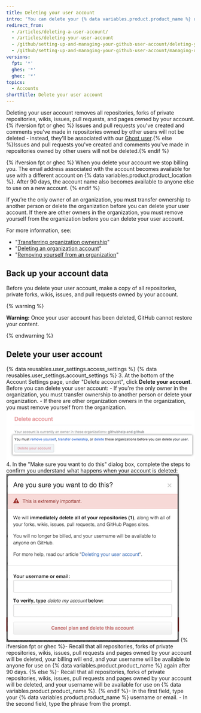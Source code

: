 ```yaml
---
title: Deleting your user account
intro: 'You can delete your {% data variables.product.product_name %} user account at any time.'
redirect_from:
  - /articles/deleting-a-user-account/
  - /articles/deleting-your-user-account
  - /github/setting-up-and-managing-your-github-user-account/deleting-your-user-account
  - /github/setting-up-and-managing-your-github-user-account/managing-user-account-settings/deleting-your-user-account
versions:
  fpt: '*'
  ghes: '*'
  ghec: '*'
topics:
  - Accounts
shortTitle: Delete your user account
---
```

Deleting your user account removes all repositories, forks of private repositories, wikis, issues, pull requests, and pages owned by your account. {% ifversion fpt or ghec %} Issues and pull requests you've created and comments you've made in repositories owned by other users will not be deleted - instead, they'll be associated with our [Ghost user](https://github.com/ghost).{% else %}Issues and pull requests you've created and comments you've made in repositories owned by other users will not be deleted.{% endif %}

{% ifversion fpt or ghec %} When you delete your account we stop billing you. The email address associated with the account becomes available for use with a different account on {% data variables.product.product_location %}. After 90 days, the account name also becomes available to anyone else to use on a new account. {% endif %}

If you’re the only owner of an organization, you must transfer ownership to another person or delete the organization before you can delete your user account. If there are other owners in the organization, you must remove yourself from the organization before you can delete your user account.

For more information, see:
- "[Transferring organization ownership](/articles/transferring-organization-ownership)"
- "[Deleting an organization account](/articles/deleting-an-organization-account)"
- "[Removing yourself from an organization](/articles/removing-yourself-from-an-organization/)"

## Back up your account data

Before you delete your user account, make a copy of all repositories, private forks, wikis, issues, and pull requests owned by your account.

{% warning %}

**Warning:** Once your user account has been deleted, GitHub cannot restore your content.

{% endwarning %}

## Delete your user account

{% data reusables.user_settings.access_settings %}
{% data reusables.user_settings.account_settings %}
3. At the bottom of the Account Settings page, under "Delete account", click **Delete your account**. Before you can delete your user account:
    - If you're the only owner in the organization, you must transfer ownership to another person or delete your organization.
    - If there are other organization owners in the organization, you must remove yourself from the organization.
   ![Account deletion button](/assets/images/help/settings/settings-account-delete.png)
4. In the "Make sure you want to do this" dialog box, complete the steps to confirm you understand what happens when your account is deleted:
  ![Delete account confirmation dialog](/assets/images/help/settings/settings-account-deleteconfirm.png)
  {% ifversion fpt or ghec %}- Recall that all repositories, forks of private repositories, wikis, issues, pull requests and pages owned by your account will be deleted, your billing will end, and your username will be available to anyone for use on {% data variables.product.product_name %} again after 90 days.
  {% else %}- Recall that all repositories, forks of private repositories, wikis, issues, pull requests and pages owned by your account will be deleted, and your username will be available for use on {% data variables.product.product_name %}.
  {% endif %}- In the first field, type your {% data variables.product.product_name %} username or email.
    - In the second field, type the phrase from the prompt.
